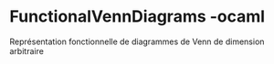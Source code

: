# FunctionalVennDiagrams -ocaml
 Représentation fonctionnelle de diagrammes de Venn de dimension arbitraire
